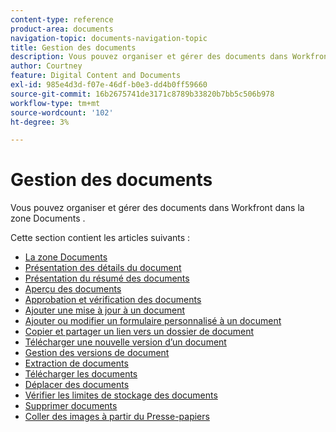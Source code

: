 ```yaml
---
content-type: reference
product-area: documents
navigation-topic: documents-navigation-topic
title: Gestion des documents
description: Vous pouvez organiser et gérer des documents dans Workfront dans la zone Documents .
author: Courtney
feature: Digital Content and Documents
exl-id: 985e4d3d-f07e-46df-b0e3-dd4b0ff59660
source-git-commit: 16b2675741de3171c8789b33820b7bb5c506b978
workflow-type: tm+mt
source-wordcount: '102'
ht-degree: 3%

---
```


# Gestion des documents

Vous pouvez organiser et gérer des documents dans Workfront dans la zone Documents .

Cette section contient les articles suivants : &#x200B;

* [La zone Documents](../../documents/managing-documents/documents-area.md)
* [Présentation des détails du document](../../documents/managing-documents/document-details-overview.md)
* [Présentation du résumé des documents](../../documents/managing-documents/summary-for-documents.md)
* [Aperçu des documents](../../documents/managing-documents/preview-documents.md)
* [Approbation et vérification des documents](../../documents/managing-documents/document-approvals-and-proofing.md)
* [Ajouter une mise à jour à un document](../../documents/managing-documents/add-update-documents.md)
* [Ajouter ou modifier un formulaire personnalisé à un document](../../documents/managing-documents/add-custom-form-documents.md)
* [Copier et partager un lien vers un dossier de document](/help/quicksilver/documents/managing-documents/copy-a-doc-folder-url.md)
* [Télécharger une nouvelle version d’un document](../../documents/managing-documents/upload-new-document-version.md)
* [Gestion des versions de document](../../documents/managing-documents/manage-document-versions.md)
* [Extraction de documents](../../documents/managing-documents/check-out-documents.md)
* [Télécharger les documents](../../documents/managing-documents/download-documents.md)
* [Déplacer des documents](../../documents/managing-documents/move-documents.md)
* [Vérifier les limites de stockage des documents](../../documents/managing-documents/check-document-storage.md)
* [Supprimer documents](../../documents/managing-documents/delete-documents.md)
* [Coller des images à partir du Presse-papiers](../../documents/managing-documents/paste-image-clipboard.md)
